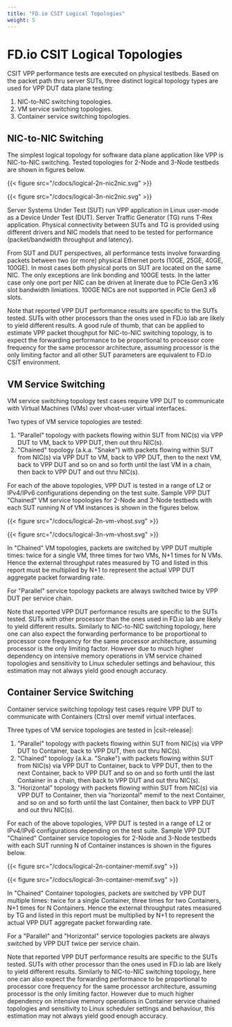 ```yaml
---
title: "FD.io CSIT Logical Topologies"
weight: 5
---
```


# FD.io CSIT Logical Topologies

CSIT VPP performance tests are executed on physical testbeds. Based on the
packet path thru server SUTs, three distinct logical topology types are used
for VPP DUT data plane testing:

1. NIC-to-NIC switching topologies.
2. VM service switching topologies.
3. Container service switching topologies.

## NIC-to-NIC Switching

The simplest logical topology for software data plane application like
VPP is NIC-to-NIC switching. Tested topologies for 2-Node and 3-Node
testbeds are shown in figures below.

{{< figure src="/cdocs/logical-2n-nic2nic.svg" >}}

{{< figure src="/cdocs/logical-3n-nic2nic.svg" >}}

Server Systems Under Test (SUT) run VPP application in Linux user-mode
as a Device Under Test (DUT). Server Traffic Generator (TG) runs T-Rex
application. Physical connectivity between SUTs and TG is provided using
different drivers and NIC models that need to be tested for performance
(packet/bandwidth throughput and latency).

From SUT and DUT perspectives, all performance tests involve forwarding
packets between two (or more) physical Ethernet ports (10GE, 25GE, 40GE,
100GE). In most cases both physical ports on SUT are located on the same
NIC. The only exceptions are link bonding and 100GE tests. In the latter
case only one port per NIC can be driven at linerate due to PCIe Gen3
x16 slot bandwidth limiations. 100GE NICs are not supported in PCIe Gen3
x8 slots.

Note that reported VPP DUT performance results are specific to the SUTs
tested. SUTs with other processors than the ones used in FD.io lab are
likely to yield different results. A good rule of thumb, that can be
applied to estimate VPP packet thoughput for NIC-to-NIC switching
topology, is to expect the forwarding performance to be proportional to
processor core frequency for the same processor architecture, assuming
processor is the only limiting factor and all other SUT parameters are
equivalent to FD.io CSIT environment.

## VM Service Switching

VM service switching topology test cases require VPP DUT to communicate
with Virtual Machines (VMs) over vhost-user virtual interfaces.

Two types of VM service topologies are tested:

1. "Parallel" topology with packets flowing within SUT from NIC(s) via
   VPP DUT to VM, back to VPP DUT, then out thru NIC(s).
2. "Chained" topology (a.k.a. "Snake") with packets flowing within SUT
   from NIC(s) via VPP DUT to VM, back to VPP DUT, then to the next VM,
   back to VPP DUT and so on and so forth until the last VM in a chain,
   then back to VPP DUT and out thru NIC(s).

For each of the above topologies, VPP DUT is tested in a range of L2
or IPv4/IPv6 configurations depending on the test suite. Sample VPP DUT
"Chained" VM service topologies for 2-Node and 3-Node testbeds with each
SUT running N of VM instances is shown in the figures below.

{{< figure src="/cdocs/logical-2n-vm-vhost.svg" >}}

{{< figure src="/cdocs/logical-3n-vm-vhost.svg" >}}

In "Chained" VM topologies, packets are switched by VPP DUT multiple
times: twice for a single VM, three times for two VMs, N+1 times for N
VMs. Hence the external throughput rates measured by TG and listed in
this report must be multiplied by N+1 to represent the actual VPP DUT
aggregate packet forwarding rate.

For "Parallel" service topology packets are always switched twice by VPP
DUT per service chain.

Note that reported VPP DUT performance results are specific to the SUTs
tested. SUTs with other processor than the ones used in FD.io lab are
likely to yield different results. Similarly to NIC-to-NIC switching
topology, here one can also expect the forwarding performance to be
proportional to processor core frequency for the same processor
architecture, assuming processor is the only limiting factor. However
due to much higher dependency on intensive memory operations in VM
service chained topologies and sensitivity to Linux scheduler settings
and behaviour, this estimation may not always yield good enough
accuracy.

## Container Service Switching

Container service switching topology test cases require VPP DUT to
communicate with Containers (Ctrs) over memif virtual interfaces.

Three types of VM service topologies are tested in |csit-release|:

1. "Parallel" topology with packets flowing within SUT from NIC(s) via
   VPP DUT to Container, back to VPP DUT, then out thru NIC(s).
2. "Chained" topology (a.k.a. "Snake") with packets flowing within SUT
   from NIC(s) via VPP DUT to Container, back to VPP DUT, then to the
   next Container, back to VPP DUT and so on and so forth until the
   last Container in a chain, then back to VPP DUT and out thru NIC(s).
3. "Horizontal" topology with packets flowing within SUT from NIC(s) via
   VPP DUT to Container, then via "horizontal" memif to the next
   Container, and so on and so forth until the last Container, then
   back to VPP DUT and out thru NIC(s).

For each of the above topologies, VPP DUT is tested in a range of L2
or IPv4/IPv6 configurations depending on the test suite. Sample VPP DUT
"Chained" Container service topologies for 2-Node and 3-Node testbeds
with each SUT running N of Container instances is shown in the figures
below.

{{< figure src="/cdocs/logical-2n-container-memif.svg" >}}

{{< figure src="/cdocs/logical-3n-container-memif.svg" >}}

In "Chained" Container topologies, packets are switched by VPP DUT
multiple times: twice for a single Container, three times for two
Containers, N+1 times for N Containers. Hence the external throughput
rates measured by TG and listed in this report must be multiplied by N+1
to represent the actual VPP DUT aggregate packet forwarding rate.

For a "Parallel" and "Horizontal" service topologies packets are always
switched by VPP DUT twice per service chain.

Note that reported VPP DUT performance results are specific to the SUTs
tested. SUTs with other processor than the ones used in FD.io lab are
likely to yield different results. Similarly to NIC-to-NIC switching
topology, here one can also expect the forwarding performance to be
proportional to processor core frequency for the same processor
architecture, assuming processor is the only limiting factor. However
due to much higher dependency on intensive memory operations in
Container service chained topologies and sensitivity to Linux scheduler
settings and behaviour, this estimation may not always yield good enough
accuracy.
